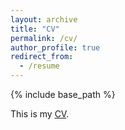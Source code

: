 ```yaml
---
layout: archive
title: "CV"
permalink: /cv/
author_profile: true
redirect_from:
  - /resume
---
```


{% include base_path %}

This is my [CV](https://kaiqi-yang1994.github.io/files/CV.pdf).